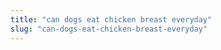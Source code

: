 ```yaml
---
title: "can dogs eat chicken breast everyday"
slug: "can-dogs-eat-chicken-breast-everyday"
---
```


